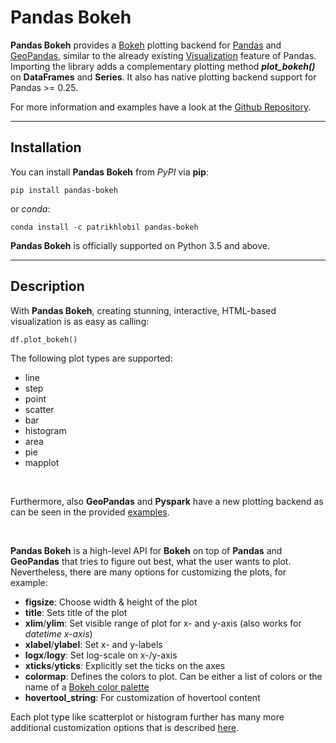 # Pandas Bokeh

**Pandas Bokeh** provides a [Bokeh](https://bokeh.pydata.org/en/latest/) plotting backend for [Pandas](https://pandas.pydata.org/) and [GeoPandas](http://geopandas.org/), similar to the already existing [Visualization](https://pandas.pydata.org/pandas-docs/stable/visualization.html) feature of Pandas. Importing the library adds a complementary plotting method ***plot_bokeh()*** on **DataFrames** and **Series**. It also has native plotting backend support for Pandas >= 0.25.

For more information and examples have a look at the [Github Repository](https://github.com/PatrikHlobil/Pandas-Bokeh).

---

## Installation


You can install **Pandas Bokeh** from *PyPI* via **pip**:

    pip install pandas-bokeh

or *conda*:

    conda install -c patrikhlobil pandas-bokeh

**Pandas Bokeh** is officially supported on Python 3.5 and above.

---

## Description

With **Pandas Bokeh**, creating stunning, interactive, HTML-based visualization is as easy as calling:
```python
df.plot_bokeh()
```

The following plot types are supported:

* line
* step
* point
* scatter
* bar
* histogram
* area
* pie
* mapplot

<br>

Furthermore, also **GeoPandas** and **Pyspark** have a new plotting backend as can be seen in the provided [examples](https://github.com/PatrikHlobil/Pandas-Bokeh#geoplots).

<br>

**Pandas Bokeh** is a high-level API for **Bokeh** on top of **Pandas** and **GeoPandas** that tries to figure out best, what the user wants to plot. Nevertheless, there are many options for customizing the plots, for example:

* **figsize**: Choose width & height of the plot
* **title**: Sets title of the plot
* **xlim**/**ylim**: Set visible range of plot for x- and y-axis (also works for *datetime x-axis*)
* **xlabel**/**ylabel**: Set x- and y-labels
* **logx**/**logy**: Set log-scale on x-/y-axis
* **xticks**/**yticks**: Explicitly set the ticks on the axes
* **colormap**: Defines the colors to plot. Can be either a list of colors or the name of a [Bokeh color palette](https://bokeh.pydata.org/en/latest/docs/reference/palettes.html)
* **hovertool_string**: For customization of hovertool content

Each plot type like scatterplot or histogram further has many more additional customization options that is described [here](https://github.com/PatrikHlobil/Pandas-Bokeh).
